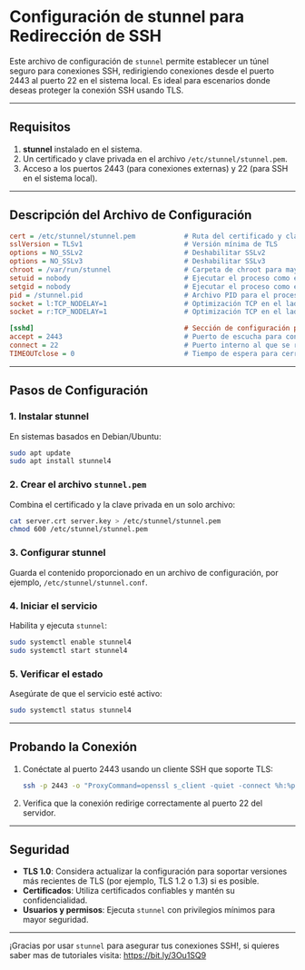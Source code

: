 # Configuración de stunnel para Redirección de SSH

Este archivo de configuración de `stunnel` permite establecer un túnel seguro para conexiones SSH, redirigiendo conexiones desde el puerto 2443 al puerto 22 en el sistema local. Es ideal para escenarios donde deseas proteger la conexión SSH usando TLS.

---

## Requisitos

1. **stunnel** instalado en el sistema.
2. Un certificado y clave privada en el archivo `/etc/stunnel/stunnel.pem`.
3. Acceso a los puertos 2443 (para conexiones externas) y 22 (para SSH en el sistema local).

---

## Descripción del Archivo de Configuración

```ini
cert = /etc/stunnel/stunnel.pem            # Ruta del certificado y clave privada
sslVersion = TLSv1                         # Versión mínima de TLS
options = NO_SSLv2                         # Deshabilitar SSLv2
options = NO_SSLv3                         # Deshabilitar SSLv3
chroot = /var/run/stunnel                  # Carpeta de chroot para mayor seguridad
setuid = nobody                            # Ejecutar el proceso como el usuario 'nobody'
setgid = nobody                            # Ejecutar el proceso como el grupo 'nobody'
pid = /stunnel.pid                         # Archivo PID para el proceso stunnel
socket = l:TCP_NODELAY=1                   # Optimización TCP en el lado del cliente
socket = r:TCP_NODELAY=1                   # Optimización TCP en el lado del servidor

[sshd]                                     # Sección de configuración para SSH
accept = 2443                              # Puerto de escucha para conexiones TLS
connect = 22                               # Puerto interno al que se redirige (SSH)
TIMEOUTclose = 0                           # Tiempo de espera para cerrar conexiones
```

---

## Pasos de Configuración

### 1. Instalar stunnel
En sistemas basados en Debian/Ubuntu:
```bash
sudo apt update
sudo apt install stunnel4
```

### 2. Crear el archivo `stunnel.pem`
Combina el certificado y la clave privada en un solo archivo:
```bash
cat server.crt server.key > /etc/stunnel/stunnel.pem
chmod 600 /etc/stunnel/stunnel.pem
```

### 3. Configurar stunnel
Guarda el contenido proporcionado en un archivo de configuración, por ejemplo, `/etc/stunnel/stunnel.conf`.

### 4. Iniciar el servicio
Habilita y ejecuta `stunnel`:
```bash
sudo systemctl enable stunnel4
sudo systemctl start stunnel4
```

### 5. Verificar el estado
Asegúrate de que el servicio esté activo:
```bash
sudo systemctl status stunnel4
```

---

## Probando la Conexión

1. Conéctate al puerto 2443 usando un cliente SSH que soporte TLS:
   ```bash
   ssh -p 2443 -o "ProxyCommand=openssl s_client -quiet -connect %h:%p" user@hostname
   ```

2. Verifica que la conexión redirige correctamente al puerto 22 del servidor.

---

## Seguridad

- **TLS 1.0**: Considera actualizar la configuración para soportar versiones más recientes de TLS (por ejemplo, TLS 1.2 o 1.3) si es posible.
- **Certificados**: Utiliza certificados confiables y mantén su confidencialidad.
- **Usuarios y permisos**: Ejecuta `stunnel` con privilegios mínimos para mayor seguridad.

---

¡Gracias por usar `stunnel` para asegurar tus conexiones SSH!, si quieres saber mas de tutoriales visita: https://bit.ly/3Ou1SQ9
